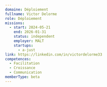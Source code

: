 ```yaml
---
domaine: Déploiement
fullname: Victor Delorme
role: Déploiement
missions:
  - start: 2024-05-21
    end: 2026-01-31
    status: independent
    employer: MALT
    startups:
      - a-just
link: https://linkedin.com/in/victordelorme33
competences:
  - Facilitation
  - Croissance
  - Communication
memberType: beta
---
```

